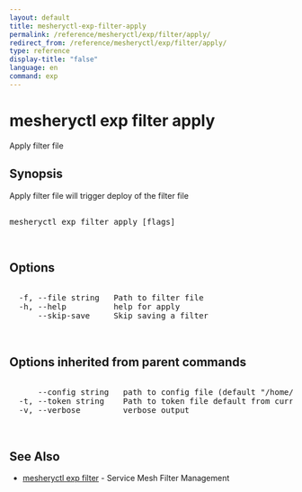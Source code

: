 ```yaml
---
layout: default
title: mesheryctl-exp-filter-apply
permalink: /reference/mesheryctl/exp/filter/apply/
redirect_from: /reference/mesheryctl/exp/filter/apply/
type: reference
display-title: "false"
language: en
command: exp
---
```


# mesheryctl exp filter apply

Apply filter file

## Synopsis

Apply filter file will trigger deploy of the filter file

<pre class='codeblock-pre'>
<div class='codeblock'>
mesheryctl exp filter apply [flags]

</div>
</pre> 

## Options

<pre class='codeblock-pre'>
<div class='codeblock'>
  -f, --file string   Path to filter file
  -h, --help          help for apply
      --skip-save     Skip saving a filter

</div>
</pre>

## Options inherited from parent commands

<pre class='codeblock-pre'>
<div class='codeblock'>
      --config string   path to config file (default "/home/admin-pc/.meshery/config.yaml")
  -t, --token string    Path to token file default from current context
  -v, --verbose         verbose output

</div>
</pre>

## See Also

* [mesheryctl exp filter](filter/)	 - Service Mesh Filter Management

